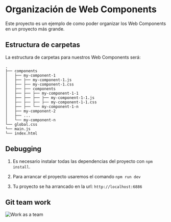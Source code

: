 # Organización de Web Components

Este proyecto es un ejemplo de como poder organizar los Web Components en un proyecto más grande.

## Estructura de carpetas

La estructura de carpetas para nuestros Web Components será:

```
.
├── components
│   ├── my-component-1
│   ├── ├── my-component-1.js
│   ├── ├── my-component-1.css
│   ├── ├── components
│   ├── ├── ├── my-component-1-1
│   ├── ├── ├── ├── my-component-1-1.js
│   ├── ├── ├── ├── my-component-1-1.css
│   ├── ├── └── my-component-1-n
│   ├── my-component-2
│   ├── ...
│   └── my-component-n
└── global.css
└── main.js
└── index.html
```

## Debugging

1. Es necesario instalar todas las dependencias del proyecto con `npm install`.

2. Para arrancar el proyecto usaremos el comando `npm run dev`

3. Tu proyecto se ha arrancado en la url: `http://localhost:6886`

## Git team work

![Work as a team](https://www.linkedin.com/feed/update/urn:li:activity:7297547140006895617/)
